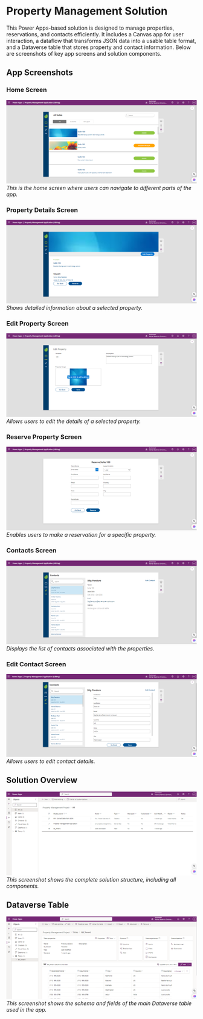 # Property Management Solution

This Power Apps-based solution is designed to manage properties, reservations, and contacts efficiently. It includes a Canvas app for user interaction, a dataflow that transforms JSON data into a usable table format, and a Dataverse table that stores property and contact information. Below are screenshots of key app screens and solution components.

## App Screenshots

### Home Screen

![Home Screen](./assets/Home.png)
_This is the home screen where users can navigate to different parts of the app._

### Property Details Screen

![Property Details Screen](./assets/PropertyDetails.png)
_Shows detailed information about a selected property._

### Edit Property Screen

![Edit Property Screen](./assets/EditProperty.png)
_Allows users to edit the details of a selected property._

### Reserve Property Screen

![Reserve Property Screen](./assets/ReserveProperty.png)
_Enables users to make a reservation for a specific property._

### Contacts Screen

![Contacts Screen](./assets/Contacts.png)
_Displays the list of contacts associated with the properties._

### Edit Contact Screen

![Edit Contact Screen](./assets/EditContact.png)
_Allows users to edit contact details._

## Solution Overview

![Solution Overview](./assets/Solution.png)
_This screenshot shows the complete solution structure, including all components._

## Dataverse Table

![Dataverse Table](./assets/DataverseTable.png)
_This screenshot shows the schema and fields of the main Dataverse table used in the app._
